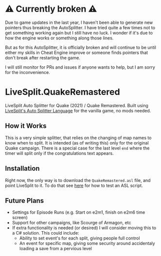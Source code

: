 # ⚠ **Currently broken** ⚠

Due to game updates in the last year, I haven't been able to generate new pointers thus breaking the AutoSplitter. I have tried quite a few times not to get something working again but I still have no luck. I wonder if it's due to how the engine works or something along those lines.

But as for this AutoSplitter, it is officially broken and will continue to be until either my skills in Cheat Engine improve or someone finds pointers that don't break after restarting the game.

I will still monitor for PRs and issues if anyone wants to help, but I am sorry for the inconvenience.

# LiveSplit.QuakeRemastered

LiveSplit Auto Splitter for Quake (2021) / Quake Remastered. Built using [LiveSplit's Auto Splitter Language](https://github.com/LiveSplit/LiveSplit.AutoSplitters/blob/master/README.md) for the vanilla game, no mods needed.

## How it Works

This is a very simple splitter, that relies on the changing of map names to know when to split. It is intended (as of writing this) only for the original Quake campaign. There is a special case for the last level `end` where the timer will split only if the congratulations text appears.

## Installation

Right now, the only way is to download the `QuakeRemastered.asl` file, and point LiveSplit to it. To do that see [here](https://github.com/LiveSplit/LiveSplit.AutoSplitters/blob/master/README.md#testing-your-script) for how to test an ASL script.

## Future Plans

- Settings for Episode Runs (e.g. Start on e2m1, finish on e2m6 time screen)
- Support for other campaigns, like Scourge of Armagon, etc
- If extra functionality is needed (or desired) I will consider moving this to a C# solution. This could include:
    - Ability to set event's for each split, giving people full control
    - An event for specific map, giving some security around accidentaly loading a save from a pervious level